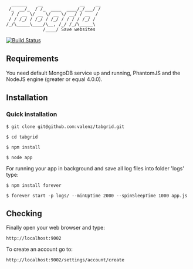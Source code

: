 	  ______    __              __    __
 	 /_  __/_  / /_  ____  ____/_/___/ /
	  / / __ \/ __ \/ __ \/ __/ / __  /
 	 / / /_/ / /_/ / /_/ / / / / /_/ /
	/_/\_____\____/\__, /_/ /_/\_____\
		          /____/ Save websites
[![Build Status](https://travis-ci.org/valenz/tabgrid.svg?branch=master)](https://travis-ci.org/valenz/tabgrid)

## Requirements
You need default MongoDB service up and running, PhantomJS and the NodeJS engine (greater or equal 4.0.0).


## Installation
### Quick installation
    $ git clone git@github.com:valenz/tabgrid.git

    $ cd tabgrid

    $ npm install

    $ node app

For running your app in background and save all log files into folder 'logs' type:

    $ npm install forever

    $ forever start -p logs/ --minUptime 2000 --spinSleepTime 1000 app.js


## Checking
Finally open your web browser and type:

    http://localhost:9002

To create an account go to:

    http://localhost:9002/settings/account/create
